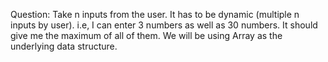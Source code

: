 Question: Take n inputs from the user. It has to be dynamic (multiple n inputs by user). i.e, I can enter 3 numbers as well as 30 numbers.
It should give me the maximum of all of them. We will be using Array as the underlying data structure.
